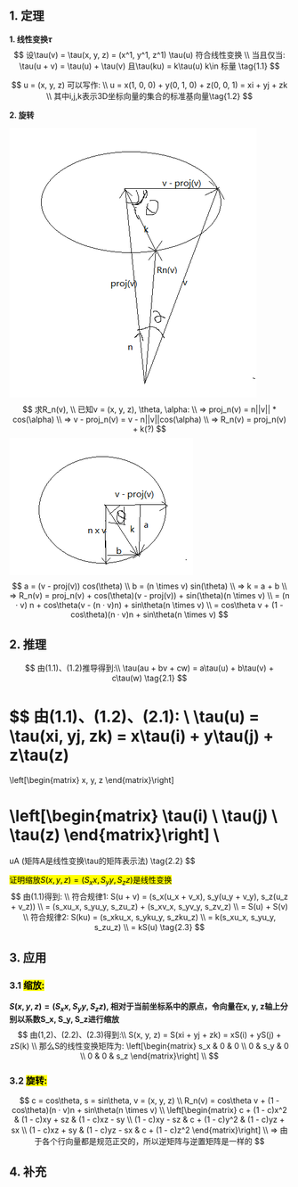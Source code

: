 ## 1. 定理

**1. 线性变换$\tau$**
$$
设\tau(v) = \tau(x, y, z) = (x^1, y^1, z^1) \tau(u) 符合线性变换 \\
当且仅当: \tau(u + v) = \tau(u) + \tau(v) 且\tau(ku) = k\tau(u) k\in 标量
\tag{1.1}
$$

$$
u = (x, y, z) 可以写作: \\
u = x(1, 0, 0) + y(0, 1, 0) + z(0, 0, 1) = xi + yj + zk \\
其中i,j,k表示3D坐标向量的集合的标准基向量\tag{1.2}
$$

**2. 旋转**

![image-20220925201150695](./picture\vector\image-20220925201150695.png)
$$
求R_n(v), \\
已知v = (x, y, z), \theta, \alpha: \\
=> proj_n(v) = n||v|| * cos(\alpha) \\
=> v - proj_n(v) = v - n||v||cos(\alpha) \\
=> R_n(v) = proj_n(v) + k(?)
$$
![image-20220925202817364](./picture\vector\image-20220925202817364.png)
$$
a = (v - proj(v)) cos(\theta) \\
b = (n \times v) sin(\theta) \\
=> k = a + b \\
=> R_n(v) = proj_n(v) + cos(\theta)(v - proj(v)) + sin(\theta)(n \times v) \\
	= (n · v) n + cos\theta(v - (n · v)n) + sin\theta(n \times v) \\
	= cos\theta v + (1 - cos\theta)(n · v)n + sin\theta(n \times v)
$$


## 2. 推理

$$
由(1.1)、(1.2)推导得到:\\
\tau(au + bv + cw) = a\tau(u) + b\tau(v) + c\tau(w) \tag{2.1}
$$

$$
由(1.1)、(1.2)、(2.1): \\
\tau(u) = \tau(xi, yj, zk) = x\tau(i) + y\tau(j) + z\tau(z)
= 
\left[\begin{matrix}
x, y, z
\end{matrix}\right]

\left[\begin{matrix}
 \tau(i) \\
 \tau(j) \\
 \tau(z) 
\end{matrix}\right] \\
= 
uA (矩阵A是线性变换\tau的矩阵表示法) \tag{2.2}
$$

<mark>证明缩放$S(x, y, z) = (S_xx, S_yy, S_zz)$是线性变换</mark>
$$
由(1.1)得到: \\
符合规律1: S(u + v) = (s_x(u_x + v_x), s_y(u_y + v_y), s_z(u_z + v_z)) \\
	= (s_xu_x, s_yu_y, s_zu_z) + (s_xv_x, s_yv_y, s_zv_z) \\
    = S(u) + S(v) \\
符合规律2: S(ku) = (s_xku_x, s_yku_y, s_zku_z) \\
	= k(s_xu_x, s_yu_y, s_zu_z) \\
	= kS(u) 
\tag{2.3}
$$


## 3. 应用

### 3.1 <mark>缩放: </mark>

**$S(x, y, z) = (S_xx, S_yy, S_zz)$,  相对于当前坐标系中的原点，令向量在x, y, z轴上分别以系数S_x, S_y, S_z进行缩放**
$$
由(1,2)、(2.2)、(2.3)得到:\\
S(x, y, z) = S(xi + yj + zk) = xS(i) + yS(j) + zS(k) \\
那么S的线性变换矩阵为:
\left[\begin{matrix}
 s_x & 0 & 0 \\
 0 & s_y & 0 \\
 0 & 0 & s_z 
\end{matrix}\right] \\
$$

### 3.2 <mark>旋转:</mark>

$$
c = cos\theta, s = sin\theta, v = (x, y, z) \\
R_n(v) = cos\theta v + (1 - cos\theta)(n · v)n + sin\theta(n \times v) \\
\left[\begin{matrix}
	c + (1 - c)x^2 & (1 - c)xy + sz & (1 - c)xz - sy \\
    (1 - c)xy - sz & c + (1 - c)y^2 & (1 - c)yz + sx \\
    (1 - c)xz + sy & (1 - c)yz - sx & c + (1 - c)z^2
\end{matrix}\right] \\
=> 由于各个行向量都是规范正交的，所以逆矩阵与逆置矩阵是一样的
$$



## 4. 补充

